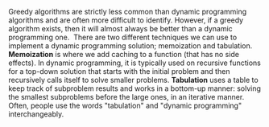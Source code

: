 Greedy algorithms are strictly less common than dynamic programming algorithms and are often more difficult to identify. However, if a greedy algorithm exists, then it will almost always be better than a dynamic programming one.
​
There are two different techniques we can use to implement a dynamic programming solution; memoization and tabulation.
​
**Memoization** is where we add caching to a function (that has no side effects). In dynamic programming, it is typically used on recursive functions for a top-down solution that starts with the initial problem and then recursively calls itself to solve smaller problems.
**Tabulation** uses a table to keep track of subproblem results and works in a bottom-up manner: solving the smallest subproblems before the large ones, in an iterative manner. Often, people use the words "tabulation" and "dynamic programming" interchangeably.
